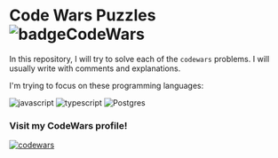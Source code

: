 # Code Wars Puzzles ![badgeCodeWars](https://www.codewars.com/users/HyrumOlivera0730/badges/small)

In this repository, I will try to solve each of the ``codewars`` problems.
I will usually write with comments and explanations.

I'm trying to focus on these programming languages:

![javascript](https://img.shields.io/badge/JavaScript-F7DF1E.svg?style=for-the-badge&logo=JavaScript&logoColor=black)
![typescript](https://img.shields.io/badge/TypeScript-3178C6.svg?style=for-the-badge&logo=TypeScript&logoColor=white)
![Postgres](https://img.shields.io/badge/postgres-%23316192.svg?style=for-the-badge&logo=postgresql&logoColor=white)

### Visit my CodeWars profile!

[![codewars](https://img.shields.io/badge/Codewars-B1361E.svg?style=for-the-badge&logo=Codewars&logoColor=white)](https://www.codewars.com/users/HyrumOlivera0730)